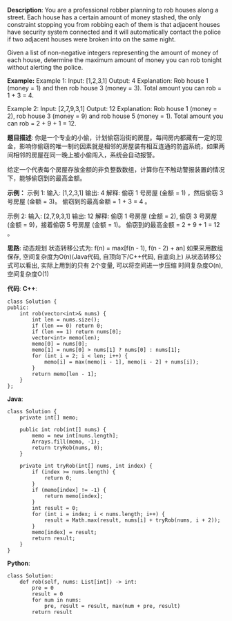 __Description__:
You are a professional robber planning to rob houses along a street. Each house has a certain amount of money stashed, the only constraint stopping you from robbing each of them is that adjacent houses have security system connected and it will automatically contact the police if two adjacent houses were broken into on the same night.

Given a list of non-negative integers representing the amount of money of each house, determine the maximum amount of money you can rob tonight without alerting the police.

**Example:**
Example 1:
Input: [1,2,3,1]
Output: 4
Explanation: Rob house 1 (money = 1) and then rob house 3 (money = 3).
             Total amount you can rob = 1 + 3 = 4.

Example 2:
Input: [2,7,9,3,1]
Output: 12
Explanation: Rob house 1 (money = 2), rob house 3 (money = 9) and rob house 5 (money = 1).
             Total amount you can rob = 2 + 9 + 1 = 12.

__题目描述__:
你是一个专业的小偷，计划偷窃沿街的房屋。每间房内都藏有一定的现金，影响你偷窃的唯一制约因素就是相邻的房屋装有相互连通的防盗系统，如果两间相邻的房屋在同一晚上被小偷闯入，系统会自动报警。

给定一个代表每个房屋存放金额的非负整数数组，计算你在不触动警报装置的情况下，能够偷窃到的最高金额。

**示例：**
示例 1:
输入: [1,2,3,1]
输出: 4
解释: 偷窃 1 号房屋 (金额 = 1) ，然后偷窃 3 号房屋 (金额 = 3)。
     偷窃到的最高金额 = 1 + 3 = 4 。

示例 2:
输入: [2,7,9,3,1]
输出: 12
解释: 偷窃 1 号房屋 (金额 = 2), 偷窃 3 号房屋 (金额 = 9)，接着偷窃 5 号房屋 (金额 = 1)。
     偷窃到的最高金额 = 2 + 9 + 1 = 12 。

__思路__:
动态规划
状态转移公式为: f(n) = max[f(n - 1), f(n - 2) + an]
如果采用数组保存, 空间复杂度为O(n)(Java代码, 自顶向下/C++代码, 自底向上)
从状态转移公式可以看出, 实际上用到的只有 2个变量, 可以将空间进一步压缩
时间复杂度O(n), 空间复杂度O(1)

__代码__:
__C++__:
```
class Solution {
public:
    int rob(vector<int>& nums) {
        int len = nums.size();
        if (len == 0) return 0;
        if (len == 1) return nums[0];
        vector<int> memo(len);
        memo[0] = nums[0];
        memo[1] = nums[0] > nums[1] ? nums[0] : nums[1];
        for (int i = 2; i < len; i++) {
            memo[i] = max(memo[i - 1], memo[i - 2] + nums[i]);
        }
        return memo[len - 1];
    }
};
```

__Java__:
```
class Solution {
    private int[] memo;

    public int rob(int[] nums) {
        memo = new int[nums.length];
        Arrays.fill(memo, -1);
        return tryRob(nums, 0);
    }

    private int tryRob(int[] nums, int index) {
        if (index >= nums.length) {
            return 0;
        }
        if (memo[index] != -1) {
            return memo[index];
        }
        int result = 0;
        for (int i = index; i < nums.length; i++) {
            result = Math.max(result, nums[i] + tryRob(nums, i + 2));
        }
        memo[index] = result;
        return result;
    }
}
```

__Python__:
```
class Solution:
    def rob(self, nums: List[int]) -> int:
        pre = 0
        result = 0
        for num in nums:
            pre, result = result, max(num + pre, result)
        return result
```

